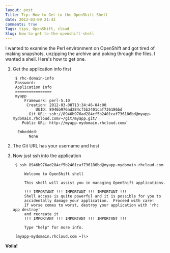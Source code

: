 ```yaml
---
layout: post
Title: Tip: How to Get to the OpenShift Shell
date: 2012-03-09 21:43
comments: true
Tags: tips, OpenShift, cloud
Slug: how-to-get-to-the-openshift-shell
---
```


I wanted to examine the Perl environment on OpenShift and got tired of making snapshots,
unzipping the archive and poking through the files. I wanted a shell. Here's how to get one.

1. Get the application info first

        $ rhc-domain-info 
        Password: 
        Application Info
        ================
        myapp
            Framework: perl-5.10
             Creation: 2012-03-08T13:34:46-04:00
                 UUID: 8946b976ad284cf5b2401caf736186bd
              Git URL: ssh://8946b976ad284cf5b2401caf736186bd@myapp-mydomain.rhcloud.com/~/git/myapp.git/
           Public URL: http://myapp-mydomain.rhcloud.com/
        
         Embedded: 
              None

1. The Git URL has your username and host

1. Now just ssh into the application

        $ ssh 8946b976ad284cf5b2401caf736186bd@myapp-mydomain.rhcloud.com
        
            Welcome to OpenShift shell
        
            This shell will assist you in managing OpenShift applications.
        
            !!! IMPORTANT !!! IMPORTANT !!! IMPORTANT !!!
            Shell access is quite powerful and it is possible for you to
            accidentally damage your application.  Proceed with care!
            If worse comes to worst, destroy your application with 'rhc app destroy'
            and recreate it
            !!! IMPORTANT !!! IMPORTANT !!! IMPORTANT !!!
        
            Type "help" for more info.
        
        [myapp-mydomain.rhcloud.com ~]\> 

**Voila!**
